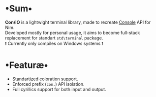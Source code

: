 # •Sum•
__Con/IO__ is a lightwight terminal library, made to recreate [Console](https://docs.microsoft.com/ru-ru/dotnet/api/system.console?view=netframework-4.7.2) API for Nim.  
Developed mostly for personal usage, it aims to become full-stack replacement for standart `std\terminal` package.  
❗ Currently only compiles on Windows systems ❗

# •Featuræ•
* Standartized coloration support.
* Enforced prefix (`con.`) API isolation.
* Full cyrillics support for both input and output.
